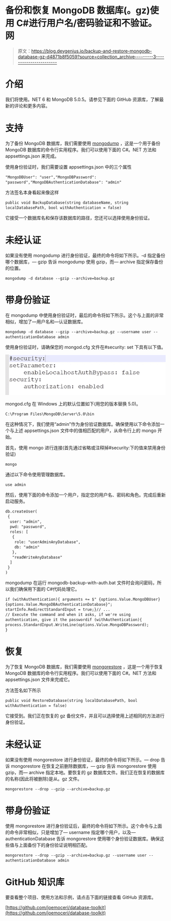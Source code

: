 # 备份和恢复 MongoDB 数据库(。gz)使用 C#进行用户名/密码验证和不验证。网

> 原文：<https://blog.devgenius.io/backup-and-restore-mongodb-database-gz-d4871b8f5059?source=collection_archive---------3----------------------->

# 介绍

我们将使用。NET 6 和 MongoDB 5.0.5。请参见下面的 GitHub 资源库，了解最新的评论和更多内容。

# 支持

为了备份 MongoDB 数据库，我们需要使用 [mongodump](https://docs.mongodb.com/database-tools/mongodump/#:~:text=mongodump%20is%20a%20utility%20for,line%2C%20not%20the%20mongo%20shell.) ，这是一个用于备份 MongoDB 数据库的命令行实用程序。我们可以使用下面的 C#。NET 方法和 appsettings.json 来完成。

使用身份验证时，我们需要设置 appsettings.json 中的三个属性

```
"MongoDBUser": "user","MongoDBPassword": "password","MongoDBAuthenticationDatabase": "admin"
```

方法签名本身看起来像这样

```
public void BackupDatabase(string databaseName, string localDatabasePath, bool withAuthentication = false)
```

它接受一个数据库名和保存该数据库的路径，您还可以选择使用身份验证。

# 未经认证

如果没有使用 mongodump 进行身份验证，最终的命令将如下所示。-d 指定备份哪个数据库，— gzip 告诉 mongodump 使用 gzip，而— archive 指定保存备份的位置。

```
mongodump -d database --gzip --archive=backup.gz
```

# 带身份验证

在 mongodump 中使用身份验证时，最后的命令将如下所示。这个与上面的非常相似，增加了—用户名和—认证数据库。

```
mongodump -d database --gzip --archive=backup.gz --username user --authenticationDatabase admin
```

使用身份验证时，请确保您的 mongod.cfg 文件在#security: set 下具有以下值。

![](img/719ab0accc8a2e62b0a5ce802d8066df.png)

mongod.cfg 在 Windows 上的默认位置如下(用您的版本替换 5.0)。

```
C:\Program Files\MongoDB\Server\5.0\bin
```

在这种情况下，我们使用“admin”作为身份验证数据库。确保使用以下命令添加一个与上述 appsettings.json 文件中的值相匹配的用户，从命令行上的 mongo 开始。

首先，使用 mongo 进行连接(首先通过省略或注释掉#security:下的值来禁用身份验证)

```
mongo
```

通过以下命令使用管理数据库。

```
use admin
```

然后，使用下面的命令添加一个用户，指定您的用户名、密码和角色。完成后重新启动服务。

```
db.createUser(
 {
  user: "admin", 
  pwd: "password", 
  roles: [
   {
    role: "userAdminAnyDatabase", 
    db: "admin" 
   }, 
   "readWriteAnyDatabase"
  ]
 }
)
```

mongodump 在运行 mongodb-backup-with-auth.bat 文件时会询问密码，所以我们确保用下面的 C#代码处理它。

```
if (withAuthentication){ arguments += $" {options.Value.MongoDBUser} {options.Value.MongoDBAuthenticationDatabase}"; startInfo.RedirectStandardInput = true;}// ... 
// Execute the command and when it asks, if we're using authentication, give it the passwordif (withAuthentication){ process.StandardInput.WriteLine(options.Value.MongoDBPassword);
}
```

# 恢复

为了恢复 MongoDB 数据库，我们需要使用 [mongorestore](https://docs.mongodb.com/database-tools/mongorestore/) ，这是一个用于恢复 MongoDB 数据库的命令行实用程序。我们可以使用下面的 C#。NET 方法和 appsettings.json 文件来完成它。

方法签名如下所示

```
public void RestoreDatabase(string localDatabasePath, bool withAuthentication = false)
```

它接受到。我们正在恢复的 gz 备份文件，并且可以选择使用上述相同的方法进行身份验证。

# 未经认证

如果没有使用 mongorestore 进行身份验证，最终的命令将如下所示。— drop 告诉 mongorestore 在恢复之前删除数据库，— gzip 告诉 mongorestore 使用 gzip，而— archive 指定本地。要恢复的 gz 数据库文件。我们正在恢复的数据库的名称(因此将被删除)是从。gz 文件。

```
mongorestore --drop --gzip --archive=backup.gz
```

# 带身份验证

使用 mongorestore 进行身份验证后，最终的命令将如下所示。这个命令与上面的命令非常相似，只是增加了— username 指定哪个用户，以及— authenticationDatabase 告诉 mongorestore 使用哪个身份验证数据库。确保这些值与上面备份下的身份验证说明相匹配。

```
mongorestore --drop --gzip --archive=backup.gz --username user --authenticationDatabase admin
```

# GitHub 知识库

要查看整个项目、使用方法和示例，请点击下面的链接查看 GitHub 资源库。

[https://github.com/joemoceri/database-toolkit](https://github.com/joemoceri/database-toolkit)
